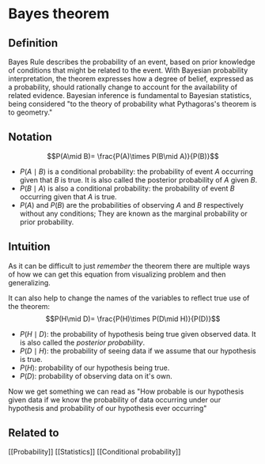 # Bayes theorem
## Definition
Bayes Rule describes the probability of an event, based on prior knowledge of conditions that might be related to the event.
With Bayesian probability interpretation, the theorem expresses how a degree of belief, expressed as a probability, should rationally change to account for the availability of related evidence. Bayesian inference is fundamental to Bayesian statistics, being considered "to the theory of probability what Pythagoras's theorem is to geometry."

## Notation
$$P(A\mid B)= \frac{P(A)\times P(B\mid A)}{P(B)}$$
- $P(A\mid B)$ is a conditional probability: the probability of event $A$ occurring given that $B$ is true. It is also called the posterior probability of $A$ given $B$.
- $P(B\mid A)$ is also a conditional probability: the probability of event $B$ occurring given that $A$ is true.
- $P(A)$ and $P(B)$ are the probabilities of observing $A$ and $B$ respectively without any conditions; They are known as the marginal probability or prior probability.

## Intuition
As it can be difficult to just *remember* the theorem there are multiple ways of how we can get this equation from visualizing problem and then generalizing.

It can also help to change the names of the variables to reflect true use of the theorem:
$$P(H\mid D)= \frac{P(H)\times P(D\mid H)}{P(D)}$$
- $P(H\mid D)$: the probability of hypothesis being true given observed data. It is also called the *posterior probability*.
- $P(D\mid H)$: the probability of seeing data if we assume that our hypothesis is true.
- $P(H)$: probability of our hypothesis being true.
- $P(D)$: probability of observing data on it's own.

Now we get something we can read as "How probable is our hypothesis given data if we know the probability of data occurring under our hypothesis and probability of our hypothesis ever occurring"

## Related to
[[Probability]]
[[Statistics]]
[[Conditional probability]]